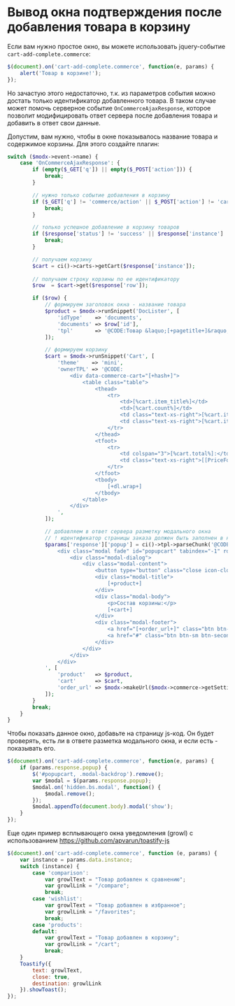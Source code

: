 # Вывод окна подтверждения после добавления товара в корзину

Если вам нужно простое окно, вы можете использовать jquery-событие `cart-add-complete.commerce`:

```javascript
$(document).on('cart-add-complete.commerce', function(e, params) {
    alert('Товар в корзине!');
});
```

Но зачастую этого недостаточно, т.к. из параметров события можно достать только идентификатор добавленного товара. В таком случае может помочь серверное событие `OnCommerceAjaxResponse`, которое позволит модифицировать ответ сервера после добавления товара и добавить в ответ свои данные.

Допустим, вам нужно, чтобы в окне показывалось название товара и содержимое корзины. Для этого создайте плагин:

```php
switch ($modx->event->name) {
    case 'OnCommerceAjaxResponse': {
        if (empty($_GET['q']) || empty($_POST['action'])) {
            break;
        }

        // нужно только событие добавления в корзину
        if ($_GET['q'] != 'commerce/action' || $_POST['action'] != 'cart/add') {
            break;
        }

        // только успешное добавление в корзину товаров
        if ($response['status'] != 'success' || $response['instance'] != 'products') {
            break;
        }

        // получаем корзину
        $cart = ci()->carts->getCart($response['instance']);
        
        // получаем строку корзины по ее идентификатору
        $row  = $cart->get($response['row']);

        if ($row) {
            // формируем заголовок окна - название товара
            $product = $modx->runSnippet('DocLister', [
                'idType'    => 'documents',
                'documents' => $row['id'],
                'tpl'       => '@CODE:Товар &laquo;[+pagetitle+]&raquo; добавлен в корзину!',
            ]);

            // формируем корзину
            $cart = $modx->runSnippet('Cart', [
                'theme'    => 'mini',
                'ownerTPL' => '@CODE:
                    <div data-commerce-cart="[+hash+]">
                        <table class="table">
                            <thead>
                                <tr>
                                    <td>[%cart.item_title%]</td>
                                    <td>[%cart.count%]</td>
                                    <td class="text-xs-right">[%cart.item_price%]</td>
                                    <td class="text-xs-right">[%cart.item_summary%]</td>
                                </tr>
                            </thead>
                            <tfoot>
                                <tr>
                                    <td colspan="3">[%cart.total%]:</td>
                                    <td class="text-xs-right">[[PriceFormat? &price=`[+total+]` &convert=`0`]]</td>
                                </tr>
                            </tfoot>
                            <tbody>
                                [+dl.wrap+]
                            </tbody>
                        </table>
                    </div>
                ',
            ]);

            // добавляем в ответ сервера разметку модального окна
            // ! идентификатор страницы заказа должен быть заполнен в настройках плагина Commerce !
            $params['response']['popup'] = ci()->tpl->parseChunk('@CODE:
                <div class="modal fade" id="popupcart" tabindex="-1" role="dialog">
                    <div class="modal-dialog">
                        <div class="modal-content">
                            <button type="button" class="close icon-close" data-dismiss="modal"></button>
                            <div class="modal-title">
                                [+product+]
                            </div>
                            <div class="modal-body">
                                <p>Состав корзины:</p>
                                [+cart+]
                            </div>
                            <div class="modal-footer">
                                <a href="[+order_url+]" class="btn btn-sm btn-orange">Оформить заказ</a>
                                <a href="#" class="btn btn-sm btn-secondary" data-dismiss="modal">Продолжить покупки</a>
                            </div>
                        </div>
                    </div>
                </div>
            ', [
                'product'   => $product,
                'cart'      => $cart,
                'order_url' => $modx->makeUrl($modx->commerce->getSetting('order_page_id')),
            ]);
        }
        break;
    }
}
```

Чтобы показать данное окно, добавьте на страницу js-код. Он будет проверять, есть ли в ответе разметка модального окна, и если есть - показывать его.

```javascript
$(document).on('cart-add-complete.commerce', function(e, params) {
    if (params.response.popup) {
        $('#popupcart, .modal-backdrop').remove();
        var $modal = $(params.response.popup);
        $modal.on('hidden.bs.modal', function() {
            $modal.remove();
        });
        $modal.appendTo(document.body).modal('show');
    }
});
```

Еще один пример всплывающего окна уведомления (growl) с использованием https://github.com/apvarun/toastify-js
```javascript
$(document).on('cart-add-complete.commerce', function (e, params) {
	var instance = params.data.instance;
	switch (instance) {
		case 'comparison':
			var growlText = "Товар добавлен к сравнению";
			var growlLink = "/compare";
			break;
		case 'wishlist':
			var growlText = "Товар добавлен в избранное";
			var growlLink = "/favorites";
			break;
		case 'products':
		default:
			var growlText = "Товар добавлен в корзину";
			var growlLink = "/cart";
			break;
	}
	Toastify({
		text: growlText,
		close: true,
		destination: growlLink
	}).showToast();
});
```

